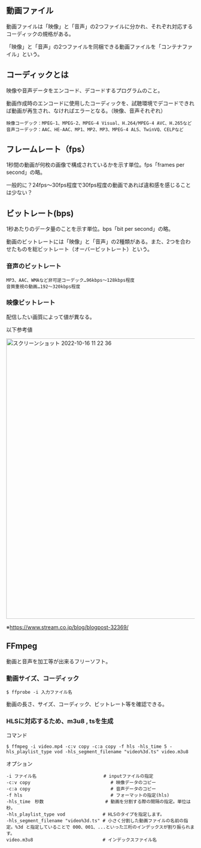 ## 動画ファイル

動画ファイルは「映像」と「音声」の2つファイルに分かれ、それぞれ対応するコーディックの規格がある。

「映像」と「音声」の2つファイルを同梱できる動画ファイルを「コンテナファイル」という。

## コーディックとは

映像や音声データをエンコード、デコードするプログラムのこと。

動画作成時のエンコードに使用したコーディックを、試聴環境でデコードできれば動画が再生され、なければエラーとなる。（映像、音声それぞれ）

```
映像コーデック：MPEG-1、MPEG-2、MPEG-4 Visual、H.264/MPEG-4 AVC、H.265など
音声コーデック：AAC、HE-AAC、MP1、MP2、MP3、MPEG-4 ALS、TwinVQ、CELPなど
```

## フレームレート（fps）

1秒間の動画が何枚の画像で構成されているかを示す単位。fps「frames per second」の略。

一般的に？24fps〜30fps程度で30fps程度の動画であれば違和感を感じることは少ない？

## ビットレート(bps)
1秒あたりのデータ量のことを示す単位。bps「bit per second」の略。

動画のビットレートには「映像」と「音声」の2種類がある。また、2つを合わせたものを総ビットレート（オーバービットレート）という。

### 音声のビットレート
```
MP3、AAC、WMAなど非可逆コーデック…96kbps～128kbps程度
音質重視の動画…192～320kbps程度
```
### 映像ビットレート
配信したい画質によって値が異なる。

以下参考値

<img width="748" alt="スクリーンショット 2022-10-16 11 22 36" src="https://user-images.githubusercontent.com/49969297/196014901-4f23f5f2-9447-4b07-8828-680c3c2e2c91.png">

※https://www.stream.co.jp/blog/blogpost-32369/

## FFmpeg

動画と音声を加工等が出来るフリーソフト。

### 動画サイズ、コーディック
```
$ ffprobe -i 入力ファイル名
```

動画の長さ、サイズ、コーディック、ビットレート等を確認できる。

### HLSに対応するため、m3u8 , tsを生成

コマンド
```
$ ffmpeg -i video.mp4 -c:v copy -c:a copy -f hls -hls_time 5 -hls_playlist_type vod -hls_segment_filename "video%3d.ts" video.m3u8
```

オプション
```
-i ファイル名                         # inputファイルの指定
-c:v copy 　　　                        # 映像データのコピー
-c:a copy 　　　                        # 音声データのコピー
-f hls    　　　                        # フォーマットの指定(hls)
-hls_time　秒数                       # 動画を分割する際の間隔の指定。単位は秒。
-hls_playlist_type vod              # HLSのタイプを指定します。
-hls_segment_filename "video%3d.ts" # 小さく分割した動画ファイルの名前の指定。%3d と指定していることで 000、001、...といった三桁のインデックスが割り振られます。
video.m3u8                          # インデックスファイル名
```

